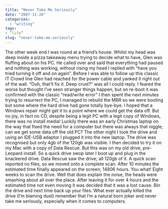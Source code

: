 ```yaml
---
title: "Never Take Me Seriously"
date: "2007-11-26"
categories: 
  - "writing"
tags:
- “life”
slug: "never-take-me-seriously"
---
```


The other week end I was round at a friend’s house. Whilst my head was deep inside a pizza takeaway menu trying to decide what to have, Glen was fluffing about on his PC. He called over and said that everything had paused and nothing was working, without rising my head I replied with “have you tried turning it off and on again”. Before I was able to follow up this classic IT Crowd line Glen had reached for the power cable and yanked it right out of the wall. “Ouh, that’ll fix it. Deep crust?” was all I could reply. I feared the worse but thought I’ve seen stranger things happen, but on re-boot it was confirmed with the classic “read/write error” I then spent the next minutes trying to resurrect the PC, I managed to rebuild the MBR so we were booting but some where the hard drive had gone totally bye-bye. I hoped that a Windows repair might get it to a point where we could get the data off. But no joy, in fact no CD, despite being a legit PC with a legit copy of Windows, there was no install media! Luckily there was an early Christmas laptop on the way that fixed the need for a computer but there was always that niggle; can we get some data off the old PC? The other night I took the drive and using an IDE-USB adaptor I plugged it into the new laptop. The drive was recognised but only 4gb of the 120gb was visible. I then decided to try it on my Mac with a copy of Data Rescue. But this was on my old drive, pre-Leopard install. So a quick drive swop later I boot up and plug in the knackered drive. Data Rescue saw the drive; all 120gb of it. A quick scan reported no files, so we moved onto a complete scan. After 10 minutes the estimated time finally appeared on the screen; 14806 hours. You what! Eight weeks to scan the drive. Well that does explain the noise, the heads were smashing about all over the place. After leaving it for over 4 hours and the estimated time not even moving it was decided that it was a lost cause. Bin the drive and next time back up your files. What ever actually killed the drive (I’m blaming dust) remember that I’m a natural born joker and never take me seriously, especially when it comes to computers.
